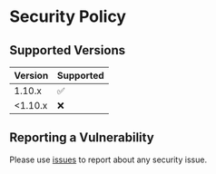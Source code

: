 # Security Policy

## Supported Versions

| Version | Supported          |
|---------|--------------------|
| 1.10.x   | :white_check_mark: |
| <1.10.x  | :x:                |

## Reporting a Vulnerability

Please use [issues](https://github.com/Samsung/CredSweeper/issues) to report about any security issue.
